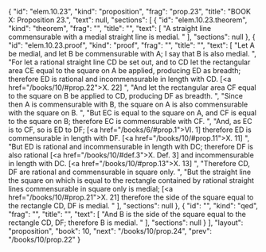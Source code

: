 {
  "id": "elem.10.23",
  "kind": "proposition",
  "frag": "prop.23",
  "title": "BOOK X: Proposition 23.",
  "text": null,
  "sections": [
    {
      "id": "elem.10.23.theorem",
      "kind": "theorem",
      "frag": "",
      "title": "",
      "text": [
        "A straight line commensurable with a medial straight line is medial. "
      ],
      "sections": null
    },
    {
      "id": "elem.10.23.proof",
      "kind": "proof",
      "frag": "",
      "title": "",
      "text": [
        "Let A be medial, and let B be commensurable with A; I say that B is also medial. ",
        "For let a rational straight line CD be set out,  and to CD let the rectangular area CE equal to the square on A be applied, producing ED as breadth; therefore ED is rational and incommensurable in length with CD. [<a href=\"/books/10/#prop.22\">X. 22</a>] ",
        "And let the rectangular area CF equal to the square on B be applied to CD, producing DF as breadth. ",
        "Since then A is commensurable with B, the square on A is also commensurable with the square on B. ",
        "But EC is equal to the square on A, and CF is equal to the square on B; therefore EC is commensurable with CF. ",
        "And, as EC is to CF, so is ED to DF; [<a href=\"/books/6/#prop.1\">VI. 1</a>] therefore ED is commensurable in length with DF. [<a href=\"/books/10/#prop.11\">X. 11</a>] ",
        "But ED is rational and incommensurable in length with DC; therefore DF is also rational [<a href=\"/books/10/#def.3\">X. Def. 3</a>] and incommensurable in length with DC. [<a href=\"/books/10/#prop.13\">X. 13</a>] ",
        "Therefore CD, DF are rational and commensurable in square only. ",
        "But the straight line the square on which is equal to the rectangle contained by rational straight lines commensurable in square only is medial; [<a href=\"/books/10/#prop.21\">X. 21</a>] therefore the side of the square equal to the rectangle CD, DF is medial. "
      ],
      "sections": null
    },
    {
      "id": "",
      "kind": "qed",
      "frag": "",
      "title": "",
      "text": [
        "And B is the side of the square equal to the rectangle CD, DF; therefore B is medial. "
      ],
      "sections": null
    }
  ],
  "layout": "proposition",
  "book": 10,
  "next": "/books/10/prop.24",
  "prev": "/books/10/prop.22"
}
